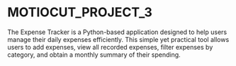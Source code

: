 # MOTIOCUT_PROJECT_3
The Expense Tracker is a Python-based application designed to help users manage their daily expenses efficiently. This simple yet practical tool allows users to add expenses, view all recorded expenses, filter expenses by category, and obtain a monthly summary of their spending.
